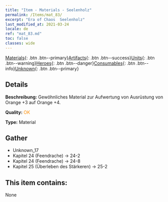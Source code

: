 ```yaml
---
title: "Item - Materials - Seelenholz"
permalink: /Items/mat_83/
excerpt: "Era of Chaos  Seelenholz"
last_modified_at: 2021-03-24
locale: de
ref: "mat_83.md"
toc: false
classes: wide
---
```

 [Materials](/de/Items/){: .btn .btn--primary}[Artifacts](/de/Items/Artifacts/){: .btn .btn--success}[Units](/de/Items/Units/){: .btn .btn--warning}[Heroes](/de/Items/Heroes/){: .btn .btn--danger}[Consumables](/de/Items/Consumables/){: .btn .btn--info}[Unknown](/de/Items/Unknown/){: .btn .btn--primary}

## Details
 **Beschreibung:** Gewöhnliches Material zur Aufwertung von Ausrüstung von Orange +3 auf Orange +4.

 **Quality:** <span style="color: #FF8C00">OK</span>

 **Type:** Material

## Gather

*    Unknown_17 
*    Kapitel 24 (Feendrache) -> 24-2 
*    Kapitel 24 (Feendrache) -> 24-8 
*    Kapitel 25 (Überleben des Stärkeren) -> 25-2 

## This item contains:

  None

